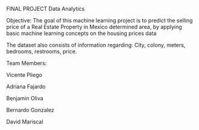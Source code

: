 FINAL PROJECT Data Analytics

Objective: The goal of this machine learning project is to predict the selling price of a Real Estate Property in Mexico determined area, by applying basic machine learning concepts on the housing prices data

The dataset also consists of information regarding: City, colony, meters, bedrooms, restrooms, price.

Team Members:

Vicente Pliego

Adriana Fajardo

Benjamin Oliva

Bernardo Gonzalez

David Mariscal








